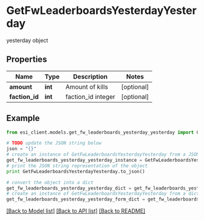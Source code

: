 # GetFwLeaderboardsYesterdayYesterday

yesterday object

## Properties

Name | Type | Description | Notes
------------ | ------------- | ------------- | -------------
**amount** | **int** | Amount of kills | [optional] 
**faction_id** | **int** | faction_id integer | [optional] 

## Example

```python
from esi_client.models.get_fw_leaderboards_yesterday_yesterday import GetFwLeaderboardsYesterdayYesterday

# TODO update the JSON string below
json = "{}"
# create an instance of GetFwLeaderboardsYesterdayYesterday from a JSON string
get_fw_leaderboards_yesterday_yesterday_instance = GetFwLeaderboardsYesterdayYesterday.from_json(json)
# print the JSON string representation of the object
print GetFwLeaderboardsYesterdayYesterday.to_json()

# convert the object into a dict
get_fw_leaderboards_yesterday_yesterday_dict = get_fw_leaderboards_yesterday_yesterday_instance.to_dict()
# create an instance of GetFwLeaderboardsYesterdayYesterday from a dict
get_fw_leaderboards_yesterday_yesterday_form_dict = get_fw_leaderboards_yesterday_yesterday.from_dict(get_fw_leaderboards_yesterday_yesterday_dict)
```
[[Back to Model list]](../README.md#documentation-for-models) [[Back to API list]](../README.md#documentation-for-api-endpoints) [[Back to README]](../README.md)


